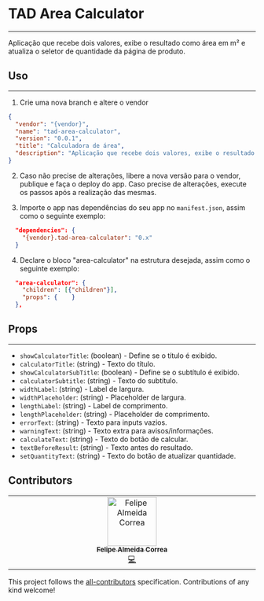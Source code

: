 # TAD Area Calculator

---

Aplicação que recebe dois valores, exibe o resultado como área em m² e atualiza o seletor de quantidade da página de produto.

## Uso

---

1. Crie uma nova branch e altere o vendor

```json
{
  "vendor": "{vendor}",
  "name": "tad-area-calculator",
  "version": "0.0.1",
  "title": "Calculadora de área",
  "description": "Aplicação que recebe dois valores, exibe o resultado como área em m² e atualiza o seletor de quantidade da página de produto."
}
```

2. Caso não precise de alterações, libere a nova versão para o vendor, publique e faça o deploy do app. Caso precise de alterações, execute os passos após a realização das mesmas.

3. Importe o app nas dependências do seu app no `manifest.json`, assim como o seguinte exemplo:

```json
  "dependencies": {
    "{vendor}.tad-area-calculator": "0.x"
  }
```
4. Declare o bloco "area-calculator" na estrutura desejada, assim como o seguinte exemplo:

```json
  "area-calculator": {
    "children": [{"children"}],
    "props": {    }
  },
```

## Props

---

- `showCalculatorTitle`: (boolean) - Define se o título é exibido.
- `calculatorTitle`: (string) - Texto do título.
- `showCalculatorSubTitle`: (boolean) - Define se o subtítulo é exibido.
- `calculatorSubtitle`: (string) - Texto do subtítulo.
- `widthLabel`: (string) - Label de largura.
- `widthPlaceholder`: (string) - Placeholder de largura.
- `lengthLabel`: (string) - Label de comprimento.
- `lengthPlaceholder`: (string) - Placeholder de comprimento.
- `errorText`: (string) - Texto para inputs vazios.
- `warningText`: (string) - Texto extra para avisos/informações.
- `calculateText`: (string) - Texto do botão de calcular.
- `textBeforeResult`: (string) - Texto antes do resultado.
- `setQuantityText`: (string) - Texto do botão de atualizar quantidade.

## Contributors

<!-- ALL-CONTRIBUTORS-LIST:START - Do not remove or modify this section -->
<!-- prettier-ignore-start -->
<!-- markdownlint-disable -->
<table>
  <tbody>
    <tr>
      <td align="center" valign="top" width="14.28%"><a href="https://github.com/felipealmeidacorrea"><img src="https://avatars.githubusercontent.com/u/80332784?v=4?s=100" width="100px;" alt="Felipe Almeida Correa"/><br /><sub><b>Felipe Almeida Correa</b></sub></a><br /><a href="https://github.com/tad-vtex-io-apps/tad-area-calculator/commits?author=felipealmeidacorrea" title="Code">💻</a></td>
    </tr>
  </tbody>
</table>

<!-- markdownlint-restore -->
<!-- prettier-ignore-end -->

<!-- ALL-CONTRIBUTORS-LIST:END -->

This project follows the [all-contributors](https://github.com/all-contributors/all-contributors) specification. Contributions of any kind welcome!